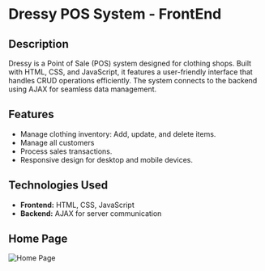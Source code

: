 # Dressy POS System - FrontEnd

## Description
Dressy is a Point of Sale (POS) system designed for clothing shops. Built with HTML, CSS, and JavaScript, it features a user-friendly interface that handles CRUD operations efficiently. The system connects to the backend using AJAX for seamless data management.

## Features
- Manage clothing inventory: Add, update, and delete items.
- Manage all customers
- Process sales transactions.
- Responsive design for desktop and mobile devices.

## Technologies Used
- **Frontend:** HTML, CSS, JavaScript
- **Backend:** AJAX for server communication

## Home Page

![Home Page](https://github.com/user-attachments/assets/a8f8e9e5-a165-4755-ac68-e72576fa05d5)

